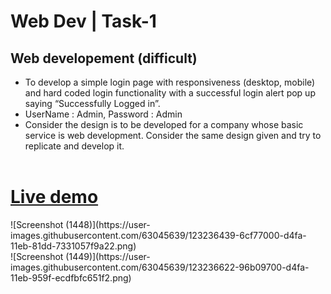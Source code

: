 # Web Dev | Task-1
## Web developement (difficult)
- To develop a simple login page with
responsiveness (desktop, mobile) and hard
coded login functionality with a successful login
alert pop up saying “Successfully Logged in”.
- UserName : Admin, Password : Admin
- Consider the design is to be developed for a
company whose basic service is web
development. Consider the same design given
and try to replicate and develop it. <br><br>
<h1><a href="https://vtrious-internship.web.app/">Live demo</a></h1>
![Screenshot (1448)](https://user-images.githubusercontent.com/63045639/123236439-6cf77000-d4fa-11eb-81dd-7331057f9a22.png)<br>
![Screenshot (1449)](https://user-images.githubusercontent.com/63045639/123236622-96b09700-d4fa-11eb-959f-ecdfbfc651f2.png)
